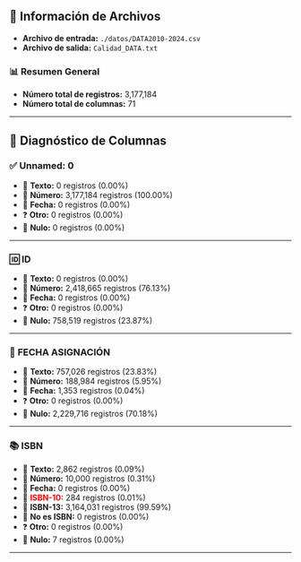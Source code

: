 
## 📂 Información de Archivos
- **Archivo de entrada:** `./datos/DATA2010-2024.csv`
- **Archivo de salida:** `Calidad_DATA.txt`

### 📊 Resumen General
- **Número total de registros:** 3,177,184
- **Número total de columnas:** 71

---

## 🧪 Diagnóstico de Columnas

### ✅ **Unnamed: 0**
- 📝 **Texto:** 0 registros (0.00%)
- 🔢 **Número:** 3,177,184 registros (100.00%)
- 📅 **Fecha:** 0 registros (0.00%)
- ❓ **Otro:** 0 registros (0.00%)
- 🚫 **Nulo:** 0 registros (0.00%)

---

### 🆔 **ID**
- 📝 **Texto:** 0 registros (0.00%)
- 🔢 **Número:** 2,418,665 registros (76.13%)
- 📅 **Fecha:** 0 registros (0.00%)
- ❓ **Otro:** 0 registros (0.00%)
- 🚫 **Nulo:** 758,519 registros (23.87%)

---

### 📅 **FECHA ASIGNACIÓN**
- 📝 **Texto:** 757,026 registros (23.83%)
- 🔢 **Número:** 188,984 registros (5.95%)
- 📅 **Fecha:** 1,353 registros (0.04%)
- ❓ **Otro:** 0 registros (0.00%)
- 🚫 **Nulo:** 2,229,716 registros (70.18%)

---

### 📚 **ISBN**
- 📝 **Texto:** 2,862 registros (0.09%)
- 🔢 **Número:** 10,000 registros (0.31%)
- 📅 **Fecha:** 0 registros (0.00%)
- 🔖 **<span style="color:red;">ISBN-10:</span>** 284 registros (0.01%)
- 🔖 **ISBN-13:** 3,164,031 registros (99.59%)
- 🚫 **No es ISBN:** 0 registros (0.00%)
- ❓ **Otro:** 0 registros (0.00%)
- 🚫 **Nulo:** 7 registros (0.00%)

---
